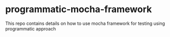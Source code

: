 # programmatic-mocha-framework
This repo contains details on how to use mocha framework for testing using programmatic approach
